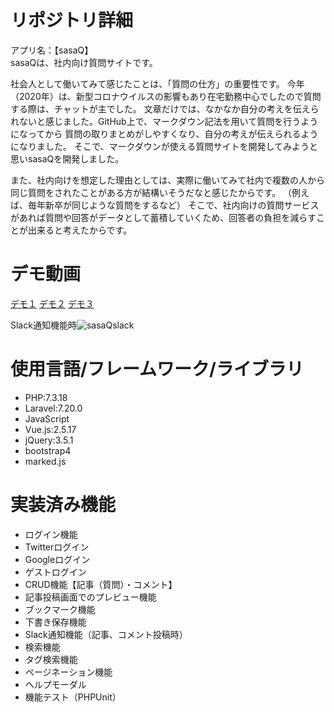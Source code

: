 # リポジトリ詳細
アプリ名：【sasaQ】<br/>
sasaQは、社内向け質問サイトです。

社会人として働いてみて感じたことは、「質問の仕方」の重要性です。
今年（2020年）は、新型コロナウイルスの影響もあり在宅勤務中心でしたので質問する際は、チャットが主でした。
文章だけでは、なかなか自分の考えを伝えられないと感じました。GitHub上で、マークダウン記法を用いて質問を行うようになってから
質問の取りまとめがしやすくなり、自分の考えが伝えられるようになりました。
そこで、マークダウンが使える質問サイトを開発してみようと思いsasaQを開発しました。

また、社内向けを想定した理由としては、実際に働いてみて社内で複数の人から同じ質問をされたことがある方が結構いそうだなと感じたからです。
（例えば、毎年新卒が同じような質問をするなど）
そこで、社内向けの質問サービスがあれば質問や回答がデータとして蓄積していくため、回答者の負担を減らすことが出来ると考えたからです。

# デモ動画
[デモ１](https://raw.githubusercontent.com/wiki/sasamario/sasaQ/images/sasaQdemo1.gif)
[デモ２](https://raw.githubusercontent.com/wiki/sasamario/sasaQ/images/sasaQdemo2.gif)
[デモ３](https://raw.githubusercontent.com/wiki/sasamario/sasaQ/images/sasaQdemo3.gif)

Slack通知機能時![sasaQslack](https://user-images.githubusercontent.com/43754736/96087690-3a26c200-0eff-11eb-89ae-cc74191348f3.PNG)
# 使用言語/フレームワーク/ライブラリ
- PHP:7.3.18
- Laravel:7.20.0
- JavaScript
- Vue.js:2.5.17
- jQuery:3.5.1
- bootstrap4
- marked.js

# 実装済み機能
- ログイン機能
- Twitterログイン
- Googleログイン
- ゲストログイン
- CRUD機能【記事（質問）・コメント】
- 記事投稿画面でのプレビュー機能
- ブックマーク機能
- 下書き保存機能
- Slack通知機能（記事、コメント投稿時）
- 検索機能
- タグ検索機能
- ページネーション機能
- ヘルプモーダル
- 機能テスト（PHPUnit）




